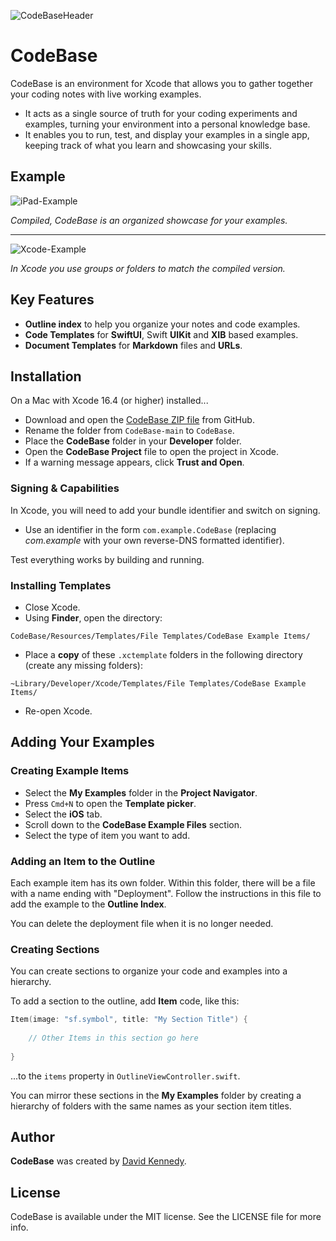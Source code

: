 ![CodeBaseHeader](https://github.com/user-attachments/assets/15c0867f-9c03-4bf0-9e0c-84d45e83a76e)

# CodeBase

CodeBase is an environment for Xcode that allows you to gather together your coding notes with live working examples.

* It acts as a single source of truth for your coding experiments and examples, turning your environment into a personal knowledge base.
* It enables you to run, test, and display your examples in a single app, keeping track of what you learn and showcasing your skills.

## Example

![iPad-Example](https://github.com/user-attachments/assets/6ef57698-50b3-4e48-a822-9eb729d6d1e5)

  _Compiled, CodeBase is an organized showcase for your examples._

---

![Xcode-Example](https://github.com/user-attachments/assets/5b66e33c-53ad-4193-8655-8618673a2e9c)

  _In Xcode you use groups or folders to match the compiled version._
  

## Key Features

* **Outline index** to help you organize your notes and code examples. 
* **Code Templates** for **SwiftUI**, Swift **UIKit** and **XIB** based examples.
* **Document Templates** for **Markdown** files and **URLs**.

## Installation

On a Mac with Xcode 16.4 (or higher) installed...

* Download and open the [CodeBase ZIP file](https://github.com/zenopolis/CodeBase/archive/refs/heads/main.zip) from GitHub.
* Rename the folder from `CodeBase-main` to `CodeBase`.
* Place the **CodeBase** folder in your **Developer** folder.
* Open the **CodeBase Project** file to open the project in Xcode.
* If a warning message appears, click **Trust and Open**.

### Signing & Capabilities

In Xcode, you will need to add your bundle identifier and switch on signing.

* Use an identifier in the form `com.example.CodeBase` (replacing _com.example_ with your own reverse-DNS formatted identifier).

Test everything works by building and running.

### Installing Templates

* Close Xcode.
* Using **Finder**, open the directory:
 
`CodeBase/Resources/Templates/File Templates/CodeBase Example Items/`

* Place a **copy** of these `.xctemplate` folders in the following directory (create any missing folders):

`~Library/Developer/Xcode/Templates/File Templates/CodeBase Example Items/`

* Re-open Xcode.

## Adding Your Examples

### Creating Example Items

* Select the **My Examples** folder in the **Project Navigator**.
* Press `Cmd+N` to open the **Template picker**.
* Select the **iOS** tab.
* Scroll down to the **CodeBase Example Files** section.
* Select the type of item you want to add.

### Adding an Item to the Outline

Each example item has its own folder. Within this folder, there will be a file with a name ending with "Deployment". Follow the instructions in this file to add the example to the **Outline Index**. 

You can delete the deployment file when it is no longer needed.

### Creating Sections

You can create sections to organize your code and examples into a hierarchy.

To add a section to the outline, add **Item** code, like this:

```swift
Item(image: "sf.symbol", title: "My Section Title") {
    
    // Other Items in this section go here
    
}
```

...to the `items` property in `OutlineViewController.swift`.

You can mirror these sections in the **My Examples** folder by creating a hierarchy of folders with the same names as your section item titles.

## Author

**CodeBase** was created by [David Kennedy](https://zenopolis.com/contact/).

## License

CodeBase is available under the MIT license. See the LICENSE file for more info.

